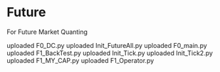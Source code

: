 # Future
For Future Market Quanting

uploaded F0_DC.py
uploaded Init_FutureAll.py
uploaded F0_main.py
uploaded F1_BackTest.py
uploaded Init_Tick.py
uploaded Init_Tick2.py	
uploaded F1_MY_CAP.py
uploaded F1_Operator.py

